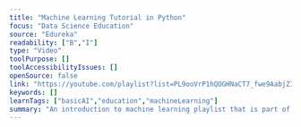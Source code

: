 ```yaml
---
title: "Machine Learning Tutorial in Python"
focus: "Data Science Education"
source: "Edureka"
readability: ["B","I"]
type: "Video"
toolPurpose: []
toolAccessibilityIssues: []
openSource: false
link: "https://youtube.com/playlist?list=PL9ooVrP1hQOGHNaCT7_fwe9AabjZI1RjI"
keywords: []
learnTags: ["basicAI","education","machineLearning"]
summary: "An introduction to machine learning playlist that is part of Eureka's e-learning platform. "
---
```


